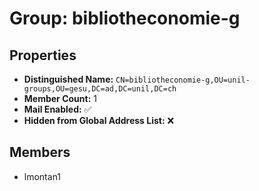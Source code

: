 # Group: bibliotheconomie-g

## Properties

- **Distinguished Name:** `CN=bibliotheconomie-g,OU=unil-groups,OU=gesu,DC=ad,DC=unil,DC=ch`
- **Member Count:** 1
- **Mail Enabled:** ✅
- **Hidden from Global Address List:** ❌

## Members

- lmontan1
